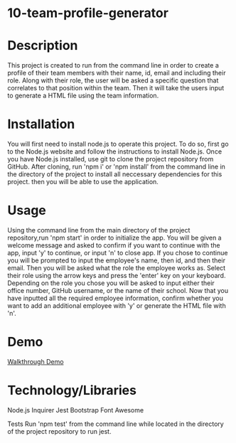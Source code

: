# 10-team-profile-generator

# Description

This project is created to run from the command line in order to create a profile of their team members with their name, id, email and including their role. Along with their role, the user will be asked a specific question that correlates to that position within the team. Then it will take the users input to generate a HTML file using the team information.

# Installation

You will first need to install node.js to operate this project. To do so, first go to the Node.js website and follow the instructions to install Node.js. Once you have Node.js installed, use git to clone the project repository from GitHub. After cloning, run 'npm i' or 'npm install' from the command line in the directory of the project to install all neccessary dependencies for this project. then you will be able to use the application.

# Usage

Using the command line from the main directory of the project repository,run 'npm start' in order to initialize the app.
You will be given a welcome message and asked to confirm if you want to continue with the app, input 'y' to continue, or input 'n' to close app.
If you chose to continue you will be prompted to input the employee's name, then id, and then their email.
Then you will be asked what the role the employee works as. Select their role using the arrow keys and press the 'enter' key on your keyboard.
Depending on the role you chose you will be asked to input either their office number, GitHub username, or the name of their school.
Now that you have inputted all the required employee information, confirm whether you want to add an additional employee with 'y' or generate the HTML file with 'n'.

# Demo

[Walkthrough Demo](https://drive.google.com/file/d/1O_t6Eux3919BQqkJTxyhV1oJ49uN35dC/view?usp=sharing)

# Technology/Libraries

Node.js
Inquirer
Jest
Bootstrap
Font Awesome

Tests
Run 'npm test' from the command line while located in the directory of the project repository to run jest.

